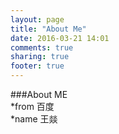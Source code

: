 ```yaml
---
layout: page
title: "About Me"
date: 2016-03-21 14:01
comments: true
sharing: true
footer: true
---
```

###About ME  
*from 百度  
*name 王燚 
